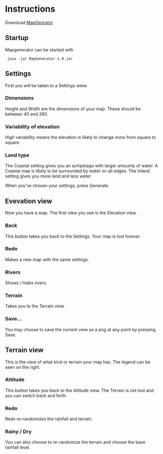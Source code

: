 # Instructions

Download [MapGenrator](https://github.com/otsohelos/ot_harjoitustyo/releases/tag/v1.0)

## Startup

Mapgenerator can be started with 

```
 java -jar MapGenerator-1.0.jar
```

## Settings

First you will be taken to a Settings wiew.

### Dimensions

Height and Width are the dimensions of your map. These should be between 40 and 260.

### Variability of elevation

High variability means the elevation is likely to change more from square to square.

### Land type

The Coastal setting gives you an achipelago with larger amounts of water. A Coastal map is likely to be surrounded by water on all edges. The Inland setting gives you more land and less water.

When you've chosen your settings, press Generate.

## Evevation view

Now you have a map. The first view you see is the Elevation view.

### Back

This button takes you back to the Settings. Your map is lost forever.

### Redo

Makes a new map with the same settings.

### Rivers

Shows / hides rivers.

### Terrain

Takes you to the Terrain view.

### Save...

You may choose to save the current view as a png at any point by pressing Save.


## Terrain view

This is the view of what kind or terrain your map has. The legend can be seen on the right.

### Altitude

This button takes you back to the Altitude view. The Terrain is not lost and you can switch back and forth.

### Redo

Redo re-randomizes the rainfall and terrain.

### Rainy / Dry

You can also choose to re-randomize the terrain and choose the base rainfall level.